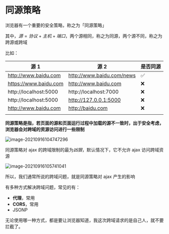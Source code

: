 # 同源策略

浏览器有一个重要的安全策略，称之为「同源策略」

其中，$源=协议+主机+端口$，两个源相同，称之为同源，两个源不同，称之为跨源或跨域

比如：

| 源 1                  | 源 2                      | 是否同源 |
| --------------------- | ------------------------- | -------- |
| http://www.baidu.com  | http://www.baidu.com/news | ✅       |
| https://www.baidu.com | http://www.baidu.com      | ❌       |
| http://localhost:5000 | http://localhost:7000     | ❌       |
| http://localhost:5000 | http://127.0.0.1:5000     | ❌       |
| http://www.baidu.com  | http://baidu.com          | ❌       |
|                       |                           |          |

**同源策略是指，若页面的源和页面运行过程中加载的源不一致时，出于安全考虑，浏览器会对跨域的资源访问进行一些限制**

![image-20210916104747296](https://october-x-image-host.oss-cn-hangzhou.aliyuncs.com/markdown-imgs20210916104747.png)

同源策略对 ajax 的跨域限制的最为*凶狠*，默认情况下，它不允许 ajax 访问跨域资源

![image-20210916105741041](https://october-x-image-host.oss-cn-hangzhou.aliyuncs.com/markdown-imgs20210916105741.png)

所以，我们通常所说的跨域问题，就是同源策略对 ajax 产生的影响

有多种方式解决跨域问题，常见的有：

- **代理**，常用
- **CORS**，常用
- JSONP

无论使用哪一种方式，都是要让浏览器知道，我这次跨域请求的是自己人，就不要拦截了。
